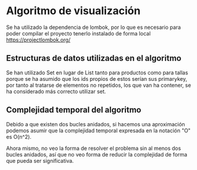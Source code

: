 # Algoritmo de visualización

Se ha utilizado la dependencia de lombok, por lo que es necesario para poder compilar el proyecto tenerlo instalado de forma local https://projectlombok.org/

## Estructuras de datos utilizadas en el algoritmo
  Se han utilizado Set en lugar de List tanto para productos como para tallas porque se ha asumido que los ids propios de estos serían sus primarykey, por tanto al tratarse de elementos no repetidos, los que van ha contener, se ha considerado más correcto utilizar set.
  
## Complejidad temporal del algoritmo
  Debido a que existen dos bucles anidados, si hacemos una aproximación podemos asumir que la complejidad temporal expresada en la notación "O" es O(n^2).
  
  Ahora mismo, no veo la forma de resolver el problema sin al menos dos bucles anidados, así que no veo forma de reducir la complejidad de forma que pueda ser significativa.
